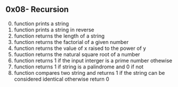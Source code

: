 ## 0x08- Recursion
0. function prints a string
1. function prints a string in reverse
2. function returns the length of a string
3. function returns the factorial of a given number
4. function returns the value of x raised to the power of y 
5. fuuction returns the natural square root of a number
6. function returns 1 if the input interger is a prime number othewise
100. function returns 1 if string is a palindrome and 0 if not
101. function compares two string and returns 1 if the string can be considered identical otherwise return 0
